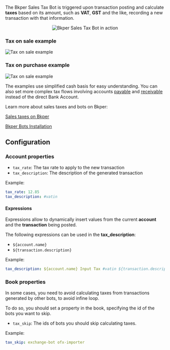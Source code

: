 
The Bkper Sales Tax Bot is triggered upon transaction posting and calculate **taxes** based on its amount, such as **VAT**, **GST** and the like, recording a new transaction with that information. 

<p align="center">
  <img src='https://bkper.com/images/bots/bkper-tax-bot/bkper-tax-bot.gif' alt='Bkper Sales Tax Bot in action'/>
</p>


### Tax on sale example
![Tax on sale example](https://docs.google.com/drawings/d/19EgK9s011d4qf2h1ka_cGK3OYX1PhQLpHgeTvxrtqgg/edit?usp=sharing)


### Tax on purchase example
![Tax on sale example](https://bkper.com/images/bots/bkper-tax-bot/bkper-tax-bot-purchase-example.png)
    

The examples use simplified cash basis for easy understanding. You can also set more complex tax flows involving accounts [payable](https://help.bkper.com/en/articles/2569171-accounts-payable) and [receivable](https://help.bkper.com/en/articles/2569170-accounts-receivable) instead of the direct Bank Account.


Learn more about sales taxes and bots on Bkper:

[Sales taxes on Bkper](https://help.bkper.com/en/articles/2569187-sales-taxes-vat)    

[Bkper Bots Installation](https://help.bkper.com/en/articles/3873607-bkper-bots-installation)    


## Configuration

### Account properties

- ```tax_rate```: The tax rate to apply to the new transaction
- ```tax_description```: The description of the generated transaction

Example:
```yaml
tax_rate: 12.85
tax_description: #vatin
```

#### Expressions

Expressions allow to dynamically insert values from the current **account** and the **transaction** being posted.

The following expressions can be used in the **tax_description**:

- ```${account.name}```
- ```${transaction.description}```

Example:
``` yaml
tax_description: ${account.name} Input Tax #vatin ${transaction.description}
```

### Book properties

In some cases, you need to avoid calculating taxes from transactions generated by other bots, to avoid infine loop. 

To do so, you should set a property in the book, specifying the id of the bots you want to skip.

- ```tax_skip```: The ids of bots you should skip calculating taxes.

Example:
```yaml
tax_skip: exchange-bot ofx-importer
```
